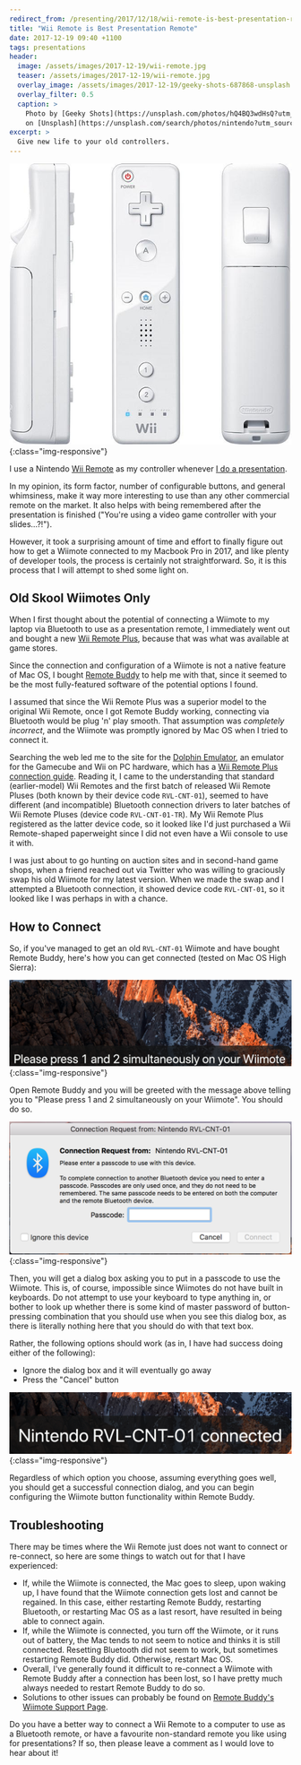 ```yaml
---
redirect_from: /presenting/2017/12/18/wii-remote-is-best-presentation-remote.html
title: "Wii Remote is Best Presentation Remote"
date: 2017-12-19 09:40 +1100
tags: presentations
header:
  image: /assets/images/2017-12-19/wii-remote.jpg
  teaser: /assets/images/2017-12-19/wii-remote.jpg
  overlay_image: /assets/images/2017-12-19/geeky-shots-687868-unsplash.jpg
  overlay_filter: 0.5
  caption: >
    Photo by [Geeky Shots](https://unsplash.com/photos/hQ4BQ3wdHsQ?utm_source=unsplash&utm_medium=referral&utm_content=creditCopyText)
    on [Unsplash](https://unsplash.com/search/photos/nintendo?utm_source=unsplash&utm_medium=referral&utm_content=creditCopyText)
excerpt: >
  Give new life to your old controllers.
---
```


![Wii Remote][]{:class="img-responsive"}

I use a Nintendo [Wii Remote][Wii Remote Wikipedia] as my controller whenever
[I do a presentation][my-presentations].

In my opinion, its form factor, number of configurable buttons, and general
whimsiness, make it way more interesting to use than any other commercial remote
on the market. It also helps with being remembered after the presentation is
finished ("You're using a video game controller with your slides...?!").

However, it took a surprising amount of time and effort to finally figure out how
to get a Wiimote connected to my Macbook Pro in 2017, and like plenty of
developer tools, the process is certainly not straightforward. So, it is this
process that I will attempt to shed some light on.

## Old Skool Wiimotes Only

When I first thought about the potential of connecting a Wiimote to my laptop
via Bluetooth to use as a presentation remote, I immediately went out and bought
a new [Wii Remote Plus][], because that was what was available at game stores.

Since the connection and configuration of a Wiimote is not a native feature of
Mac OS, I bought [Remote Buddy][] to help me with that, since it seemed to be
the most fully-featured software of the potential options I found.

I assumed that since the Wii Remote Plus was a superior model to the original
Wii Remote, once I got Remote Buddy working, connecting via Bluetooth would be
plug 'n' play smooth. That assumption was _completely incorrect_, and the
Wiimote was promptly ignored by Mac OS when I tried to connect it.

Searching the web led me to the site for the [Dolphin Emulator][], an emulator
for the Gamecube and Wii on PC hardware, which has a
[Wii Remote Plus connection guide][]. Reading it, I came to the understanding
that standard (earlier-model) Wii Remotes and the first batch of released Wii
Remote Pluses (both known by their device code `RVL-CNT-01`), seemed to have
different (and incompatible) Bluetooth connection drivers to later batches of
Wii Remote Pluses (device code `RVL-CNT-01-TR`). My Wii Remote Plus registered
as the latter device code, so it looked like I'd just purchased a Wii
Remote-shaped paperweight since I did not even have a Wii console to use it
with.

I was just about to go hunting on auction sites and in second-hand game shops,
when a friend reached out via Twitter who was willing to graciously swap his
old Wiimote for my latest version.  When we made the swap and I attempted a
Bluetooth connection, it showed device code `RVL-CNT-01`, so it looked like I
was perhaps in with a chance.

## How to Connect

So, if you've managed to get an old `RVL-CNT-01` Wiimote and have bought
Remote Buddy, here's how you can get connected (tested on Mac OS High Sierra):

![Press Wiimote buttons][]{:class="img-responsive"}

Open Remote Buddy and you will be greeted with the message above telling you
to "Please press 1 and 2 simultaneously on your Wiimote". You should do so.

![Bluetooth Connection Request][]{:class="img-responsive"}

Then, you will get a dialog box asking you to put in a passcode to use the
Wiimote. This is, of course, impossible since Wiimotes do not have built in
keyboards.  Do not attempt to use your keyboard to type anything in, or bother
to look up whether there is some kind of master password of button-pressing
combination that you should use when you see this dialog box, as there is
literally nothing here that you should do with that text box.

Rather, the following options should work (as in, I have had success doing
either of the following):

- Ignore the dialog box and it will eventually go away
- Press the "Cancel" button

![Wiimote Connected][]{:class="img-responsive"}

Regardless of which option you choose, assuming everything goes well, you should
get a successful connection dialog, and you can begin configuring the Wiimote
button functionality within Remote Buddy.

## Troubleshooting

There may be times where the Wii Remote just does not want to connect or
re-connect, so here are some things to watch out for that I have experienced:

- If, while the Wiimote is connected, the Mac goes to sleep, upon waking up,
  I have found that the Wiimote connection gets lost and cannot be regained.
  In this case, either restarting Remote Buddy, restarting Bluetooth, or
  restarting Mac OS as a last resort, have resulted in being able to connect
  again.
- If, while the Wiimote is connected, you turn off the Wiimote, or it runs out
  of battery, the Mac tends to not seem to notice and thinks it is still
  connected. Resetting Bluetooth did not seem to work, but sometimes restarting
  Remote Buddy did. Otherwise, restart Mac OS.
- Overall, I've generally found it difficult to re-connect a Wiimote with Remote
  Buddy after a connection has been lost, so I have pretty much always needed
  to restart Remote Buddy to do so.
- Solutions to other issues can probably be found on [Remote Buddy's Wiimote
  Support Page].

Do you have a better way to connect a Wii Remote to a computer to use as a
Bluetooth remote, or have a favourite non-standard remote you like using for
presentations? If so, then please leave a comment as I would love to hear about
it!

[Bluetooth Connection Request]: /assets/images/2017-12-19/connection-request.png "Bluetooth Connection Request"
[Dolphin Emulator]: https://dolphin-emu.org/
[my-presentations]: https://github.com/paulfioravanti/presentations
[Press Wiimote buttons]: /assets/images/2017-12-19/press-buttons.png "Press Wiimote buttons"
[Remote Buddy]: https://www.iospirit.com/products/remotebuddy/
[Remote Buddy's Wiimote Support Page]: https://www.iospirit.com/support/faqs/remotebuddy/category/2/Hardware-Wii-Remote/
[Wiimote Connected]: /assets/images/2017-12-19/wiimote-connected.png "Wiimote Connected"
[Wii Remote]: /assets/images/2017-12-19/wii-remote.jpg "Wii Remote"
[Wii Remote Wikipedia]: https://en.wikipedia.org/wiki/Wii_Remote
[Wii Remote Plus connection guide]: https://dolphin-emu.org/docs/guides/wii-remote-plus-rvl-cnt-01-tr-connection-guide/
[Wii Remote Plus]: https://en.wikipedia.org/wiki/Wii_Remote#Wii_Remote_Plus
